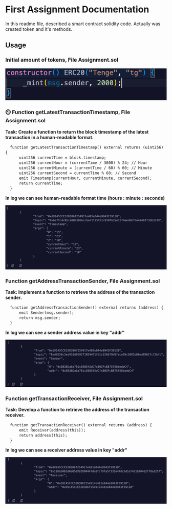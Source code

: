 # First Assignment Documentation

In this readme file, described a smart contract solidity code. Actually was created token and it's methods.

## Usage

### Initial amount of tokens, File Assignment.sol

<p align="center">
  <img src = "https://github.com/Zhkslkn/blockchain-token/blob/main/assets/init_tokens.png" width=600>
</p>

### ⏲️ Function getLatestTransactionTimestamp, File Assignment.sol

**Task: Create a function to return the block timestamp of the latest transaction in a human-readable format.**

```solidity
  function getLatestTransactionTimestamp() external returns (uint256) {
      uint256 currentTime = block.timestamp;
      uint256 currentHour = (currentTime / 3600) % 24; // Hour
      uint256 currentMinute = (currentTime / 60) % 60; // Minute
      uint256 currentSecond = currentTime % 60; // Second
      emit Timestamp(currentHour, currentMinute, currentSecond);
      return currentTime;
  }
```

**In log we can see human-readable format time (hours : minute : seconds)**

<p align="center">
  <img src = "https://github.com/Zhkslkn/blockchain-token/blob/main/assets/time_result.png" width=600>
</p>

### Function getAddressTransactionSender, File Assignment.sol

**Task: Implement a function to retrieve the address of the transaction sender.**

```solidity
  function getAddressTransactionSender() external returns (address) {
      emit Sender(msg.sender);
      return msg.sender;
  }
```

**In log we can see a sender address value in key "addr"**

<p align="center">
  <img src = "https://github.com/Zhkslkn/blockchain-token/blob/main/assets/sender_result.png" width=600>
</p>

### Function getTransactionReceiver, File Assignment.sol

**Task: Develop a function to retrieve the address of the transaction receiver.**

```solidity
  function getTransactionReceiver() external returns (address) {
      emit Receiver(address(this));
      return address(this);
  }
```

**In log we can see a receiver address value in key "addr"**

<p align="center">
  <img src = "https://github.com/Zhkslkn/blockchain-token/blob/main/assets/receiver_result.png" width=600>
</p>
